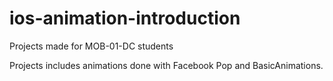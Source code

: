 # ios-animation-introduction
Projects made for MOB-01-DC students

Projects includes animations done with Facebook Pop and BasicAnimations.
